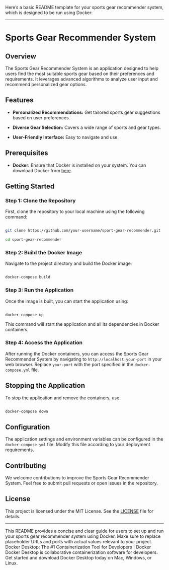 Here’s a basic README template for your sports gear recommender system, which is designed to be run using Docker:
 
---
 
# Sports Gear Recommender System
 
## Overview
 
The Sports Gear Recommender System is an application designed to help users find the most suitable sports gear based on their preferences and requirements. It leverages advanced algorithms to analyze user input and recommend personalized gear options.
 
## Features
 
- **Personalized Recommendations:** Get tailored sports gear suggestions based on user preferences.

- **Diverse Gear Selection:** Covers a wide range of sports and gear types.

- **User-Friendly Interface:** Easy to navigate and use.
 
## Prerequisites
 
- **Docker:** Ensure that Docker is installed on your system. You can download Docker from [here](https://www.docker.com/products/docker-desktop).
 
## Getting Started
 
### Step 1: Clone the Repository
 
First, clone the repository to your local machine using the following command:
 
```bash

git clone https://github.com/your-username/sport-gear-recommender.git

cd sport-gear-recommender

```
 
### Step 2: Build the Docker Image
 
Navigate to the project directory and build the Docker image:
 
```bash

docker-compose build

```
 
### Step 3: Run the Application
 
Once the image is built, you can start the application using:
 
```bash

docker-compose up

```
 
This command will start the application and all its dependencies in Docker containers.
 
### Step 4: Access the Application
 
After running the Docker containers, you can access the Sports Gear Recommender System by navigating to `http://localhost:your-port` in your web browser. Replace `your-port` with the port specified in the `docker-compose.yml` file.
 
## Stopping the Application
 
To stop the application and remove the containers, use:
 
```bash

docker-compose down

```
 
## Configuration
 
The application settings and environment variables can be configured in the `docker-compose.yml` file. Modify this file according to your deployment requirements.
 
## Contributing
 
We welcome contributions to improve the Sports Gear Recommender System. Feel free to submit pull requests or open issues in the repository.
 
## License
 
This project is licensed under the MIT License. See the [LICENSE](LICENSE) file for details.
 
---
 
This README provides a concise and clear guide for users to set up and run your sports gear recommender system using Docker. Make sure to replace placeholder URLs and ports with actual values relevant to your project.
Docker Desktop: The #1 Containerization Tool for Developers | Docker
Docker Desktop is collaborative containerization software for developers. Get started and download Docker Desktop today on Mac, Windows, or Linux.
 
